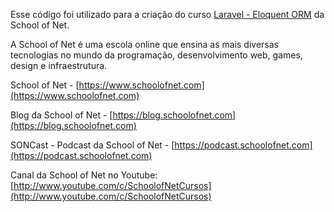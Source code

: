 

Esse código foi utilizado para a criação do curso [Laravel - Eloquent ORM](https://www.schoolofnet.com/curso/php/laravel/laravel-eloquent-orm/) da School of Net.

A School of Net é uma escola online que ensina as mais diversas tecnologias no mundo da programação, desenvolvimento web, games, design e infraestrutura.

School of Net - [https://www.schoolofnet.com](https://www.schoolofnet.com)

Blog da School of Net - [https://blog.schoolofnet.com](https://blog.schoolofnet.com)

SONCast - Podcast da School of Net - [https://podcast.schoolofnet.com](https://podcast.schoolofnet.com)

Canal da School of Net no Youtube: [http://www.youtube.com/c/SchoolofNetCursos](http://www.youtube.com/c/SchoolofNetCursos)